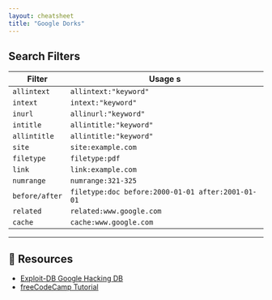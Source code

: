 ```yaml
---
layout: cheatsheet
title: "Google Dorks"
---
```


## Search Filters

| Filter       | Usage                               s                     |
|--------------|----------------------------------------------------------|
| `allintext`  | `allintext:"keyword"`                                    |
| `intext`     | `intext:"keyword"`                                       |
| `inurl`      | `allinurl:"keyword"`                                     |
| `intitle`    | `allintitle:"keyword"`                                   |
| `allintitle` | `allintitle:"keyword"`                                   |
| `site`       | `site:example.com`                                       |
| `filetype`   | `filetype:pdf`                                           |
| `link`       | `link:example.com`                                       |
| `numrange`   | `numrange:321-325`                                       |
| `before/after`| `filetype:doc before:2000-01-01 after:2001-01-01`       |
| `related`    | `related:www.google.com`                                 |
| `cache`      | `cache:www.google.com`                                   |

---

## 🔗 Resources

- [Exploit-DB Google Hacking DB](https://www.exploit-db.com/google-hacking-database)
- [freeCodeCamp Tutorial](https://www.freecodecamp.org/news/google-dorking-for-pentesters-a-practical-tutorial/)
